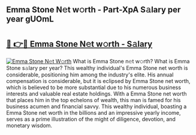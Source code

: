 ## Emma Stone N𝚎t w𝚘rth - Part-XpA S𝚊lary per year gUOmL

# <h2><a href="http://gc358ug.nevu.top/?p=Emma+Stone">🔗 👉🔴 Emma Stone N𝚎t w𝚘rth - S𝚊lary</a></h2>

[![Emma Stone N𝚎t W𝚘rth](https://i.imgur.com/Oavwk0R.jpeg)](http://gc358ug.nevu.top/?p=Emma+Stone)
What is Emma Stone n𝚎t w𝚘rth? What is Emma Stone s𝚊lary per year?
This wealthy individual's Emma Stone net worth is considerable, positioning him among the industry's elite. His annual compensation is considerable, but it is eclipsed by Emma Stone net worth, which is believed to be more substantial due to his numerous business interests and valuable real estate holdings. With a Emma Stone net worth that places him in the top echelons of wealth, this man is famed for his business acumen and financial savvy. This wealthy individual, boasting a Emma Stone net worth in the billions and an impressive yearly income, serves as a prime illustration of the might of diligence, devotion, and monetary wisdom.
